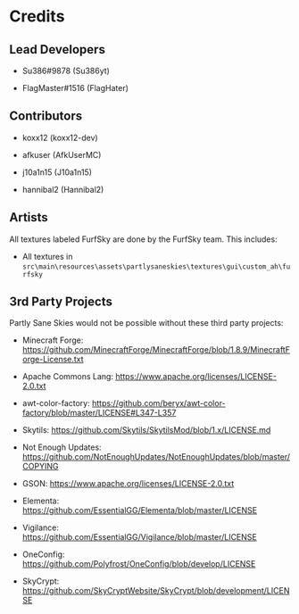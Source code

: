 # Credits

## Lead Developers

- Su386#9878 (Su386yt)

- FlagMaster#1516 (FlagHater)

## Contributors

- koxx12 (koxx12-dev)

- afkuser (AfkUserMC)

- j10a1n15 (J10a1n15)

- hannibal2 (Hannibal2)

## Artists

All textures labeled FurfSky are done by the FurfSky team. This includes:

- All textures in ``src\main\resources\assets\partlysaneskies\textures\gui\custom_ah\furfsky``

## 3rd Party Projects

Partly Sane Skies would not be possible without these third party projects:

- Minecraft Forge: https://github.com/MinecraftForge/MinecraftForge/blob/1.8.9/MinecraftForge-License.txt

- Apache Commons Lang: https://www.apache.org/licenses/LICENSE-2.0.txt

- awt-color-factory: https://github.com/beryx/awt-color-factory/blob/master/LICENSE#L347-L357

- Skytils: https://github.com/Skytils/SkytilsMod/blob/1.x/LICENSE.md

- Not Enough Updates: https://github.com/NotEnoughUpdates/NotEnoughUpdates/blob/master/COPYING

- GSON: https://www.apache.org/licenses/LICENSE-2.0.txt

- Elementa: https://github.com/EssentialGG/Elementa/blob/master/LICENSE

- Vigilance: https://github.com/EssentialGG/Vigilance/blob/master/LICENSE

- OneConfig: https://github.com/Polyfrost/OneConfig/blob/develop/LICENSE

- SkyCrypt: https://github.com/SkyCryptWebsite/SkyCrypt/blob/development/LICENSE
